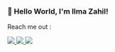 ###  👋 Hello World, I'm Ilma Zahil!


Reach me out :

<a href="https://www.instagram.com/iam_ilm/">
  <img src="https://img.shields.io/badge/-Instagram-E4405F?logo=instagram&logoColor=white&style=flat-square">
</a>

<a href="https://twitter.com/FZahil">
  <img src="https://img.shields.io/badge/-Twitter-1DA1F2?logo=twitter&logoColor=white&style=flat-square">
</a>

<a href="https://github.com/IlmaZahil">
  <img src="https://img.shields.io/badge/-GitHub-181717?logo=github&logoColor=white&style=flat-square">
</a>








